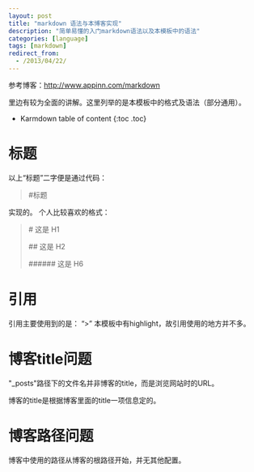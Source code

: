 ```yaml
---
layout: post
title: "markdown 语法与本博客实现"
description: "简单易懂的入门markdown语法以及本模板中的语法"
categories: [language]
tags: [markdown]
redirect_from:
  - /2013/04/22/
---
```


参考博客：<http://www.appinn.com/markdown>

里边有较为全面的讲解。这里列举的是本模板中的格式及语法（部分通用）。

* Karmdown table of content
{:toc .toc}

# 标题

以上“标题”二字便是通过代码：
>\#标题

实现的。
个人比较喜欢的格式：
>\# 这是 H1
> 
>\## 这是 H2
>
>\###### 这是 H6

# 引用

引用主要使用到的是： “\>”
本模板中有highlight，故引用使用的地方并不多。

# 博客title问题
"_posts"路径下的文件名并非博客的title，而是浏览网站时的URL。

博客的title是根据博客里面的title一项信息定的。

# 博客路径问题
博客中使用的路径从博客的根路径开始，并无其他配置。